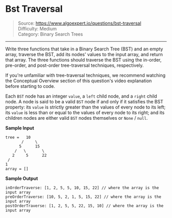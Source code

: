 # Bst Traversal
> Source: https://www.algoexpert.io/questions/bst-traversal  
> Difficulty: Medium  
> Category: Binary Search Trees
---

Write three functions that take in a Binary Search Tree (BST) and an empty array,
traverse the BST, add its nodes' values to the input array, and return that array.
The three functions should traverse the BST using the in-order, pre-order, and
post-order tree-traversal techniques, respectively.

If you're unfamiliar with tree-traversal techniques, we recommend watching the
Conceptual Overview section of this question's video explanation before starting
to code.

Each `BST` node has an integer `value`, a `left` child node, and a `right` child
node. A node is said to be a valid `BST` node if and only if it satisfies the
BST property: its `value` is strictly greater than the values of every node to
its left; its `value` is less than or equal to the values of every node to its
right; and its children nodes are either valid `BST` nodes themselves or `None` /
`null`.

**Sample Input**
```
tree =   10
       /     \
      5      15
    /   \       \
   2     5      22
 /
1
array = []
```

**Sample Output**
```
inOrderTraverse: [1, 2, 5, 5, 10, 15, 22] // where the array is the input array
preOrderTraverse: [10, 5, 2, 1, 5, 15, 22] // where the array is the input array
postOrderTraverse: [1, 2, 5, 5, 22, 15, 10] // where the array is the input array
```
